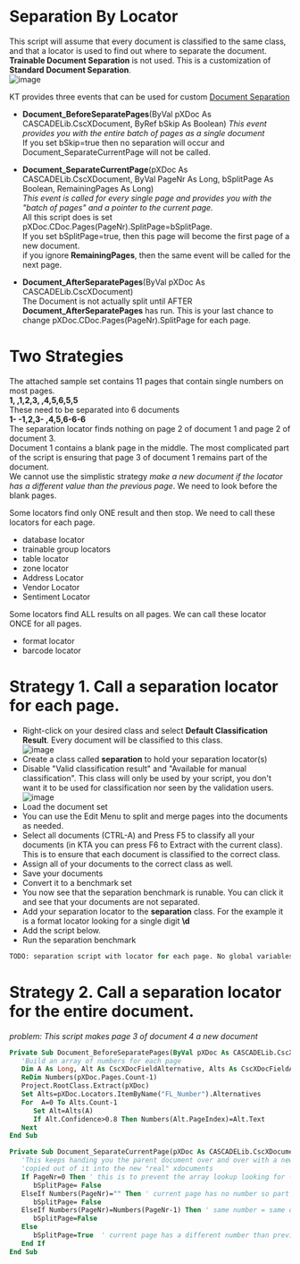 # Separation By Locator
This script will assume that every document is classified to the same class, and that a locator is used to find out where to separate the document.  
**Trainable Document Separation** is not used. This is a customization of **Standard Document Separation**.    
![image](https://user-images.githubusercontent.com/47416964/113839226-ca97de00-978f-11eb-959c-ac4e977d2c85.png)

KT provides three events that can be used for custom [Document Separation](https://docshield.kofax.com/KTT/en_US/6.3.0-v15o2fs281/help/SCRIPT/ScriptDocumentation/c_StandardDocumentSeparation.html)
* **Document_BeforeSeparatePages**(ByVal pXDoc As CASCADELib.CscXDocument, ByRef bSkip As Boolean) 
*This event provides you with the entire batch of pages as a single document*  
If you set bSkip=true then no separation will occur and  Document_SeparateCurrentPage will not be called.  

* **Document_SeparateCurrentPage**(pXDoc As CASCADELib.CscXDocument, ByVal PageNr As Long, bSplitPage As Boolean, RemainingPages As Long)  
*This event is called for every single page and provides you with the "batch of pages" and a pointer to the current page.*  
All this script does is set pXDoc.CDoc.Pages(PageNr).SplitPage=bSplitPage.  
If you set bSplitPage=true, then this page will become the first page of a new document.  
if you ignore **RemainingPages**, then the same event will be called for the next page.
* **Document_AfterSeparatePages**(ByVal pXDoc As CASCADELib.CscXDocument)  
The Document is not actually split until AFTER **Document_AfterSeparatePages** has run. This is your last chance to change pXDoc.CDoc.Pages(PageNr).SplitPage for each page.

# Two Strategies
The attached sample set contains 11 pages that contain single numbers on most pages.  
**1, ,1,2,3, ,4,5,6,5,5**  
These need to be separated into 6 documents  
**1- -1,2,3- ,4,5,6-6-6**  
The separation locator finds nothing on page 2 of document 1 and page 2 of document 3.   
Document 1 contains a blank page in the middle. The most complicated part of the script is ensuring that page 3 of document 1 remains part of the document.  
We cannot use the simplistic strategy *make a new document if the locator has a different value than the previous page*. We need to look before the blank pages.    

Some locators find only ONE result and then stop. We need to call these locators for each page.
* database locator
* trainable group locators
* table locator
* zone locator
* Address Locator
* Vendor Locator
* Sentiment Locator

Some locators find ALL results on all pages. We can call these locator ONCE for all pages.
* format locator
* barcode locator  

# Strategy 1. Call a separation locator for each page.
* Right-click on your desired class and select **Default Classification Result**. Every document will be classified to this class.    
![image](https://user-images.githubusercontent.com/47416964/113843239-b35aef80-9793-11eb-9f7e-4be06e06d06c.png)
* Create a class called **separation** to hold your separation locator(s)
* Disable "Valid classification result" and "Available for manual classification". This class will only be used by your script, you don't want it to be used for classification nor seen by the validation users.  
![image](https://user-images.githubusercontent.com/47416964/113843019-88709b80-9793-11eb-8ed9-ae7b95d786a4.png)
* Load the document set
* You can use the Edit Menu to split and merge pages into the documents as needed.
* Select all documents (CTRL-A) and Press F5 to classify all your documents (in KTA you can press F6 to Extract with the current class). This is to ensure that each document is classified to the correct class.
* Assign all of your documents to the correct class as well.
* Save your documents
* Convert it to a benchmark set
* You now see that the separation benchmark is runable. You can click it and see that your documents are not separated.
* Add your separation locator to the **separation** class. For the example it is a format locator looking for a single digit **\d**
* Add the script below.
* Run the separation benchmark
```vb
TODO: separation script with locator for each page. No global variables.
````


# Strategy 2. Call a separation locator for the entire document.
*problem: This script makes page 3 of document 4 a new document*
```vb
Private Sub Document_BeforeSeparatePages(ByVal pXDoc As CASCADELib.CscXDocument, ByRef bSkip As Boolean)
   'Build an array of numbers for each page
   Dim A As Long, Alt As CscXDocFieldAlternative, Alts As CscXDocFieldAlternatives
   ReDim Numbers(pXDoc.Pages.Count-1)
   Project.RootClass.Extract(pXDoc)
   Set Alts=pXDoc.Locators.ItemByName("FL_Number").Alternatives
   For  A=0 To Alts.Count-1
      Set Alt=Alts(A)
      If Alt.Confidence>0.8 Then Numbers(Alt.PageIndex)=Alt.Text
   Next
End Sub

Private Sub Document_SeparateCurrentPage(pXDoc As CASCADELib.CscXDocument, ByVal PageNr As Long, bSplitPage As Boolean, RemainingPages As Long)
   'This keeps handing you the parent document over and over with a new pagenr. This pXDoc is not actually split, but pages are
   'copied out of it into the new "real" xdocuments
   If PageNr=0 Then ' this is to prevent the array lookup looking for -1, and we never split the first page anyway
      bSplitPage= False
   ElseIf Numbers(PageNr)="" Then ' current page has no number so part of previous document
      bSplitPage= False
   ElseIf Numbers(PageNr)=Numbers(PageNr-1) Then ' same number = same document
      bSplitPage=False
   Else
      bSplitPage=True  ' current page has a different number than previous page, so new document
   End If
End Sub
```
